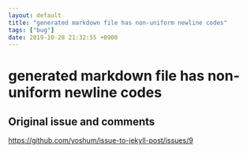 ```yaml
---
layout: default
title: "generated markdown file has non-uniform newline codes"
tags: ["bug"]
date: 2019-10-28 21:32:55 +0900
---
```


# generated markdown file has non-uniform newline codes



## Original issue and comments

https://github.com/yoshum/issue-to-jekyll-post/issues/9
